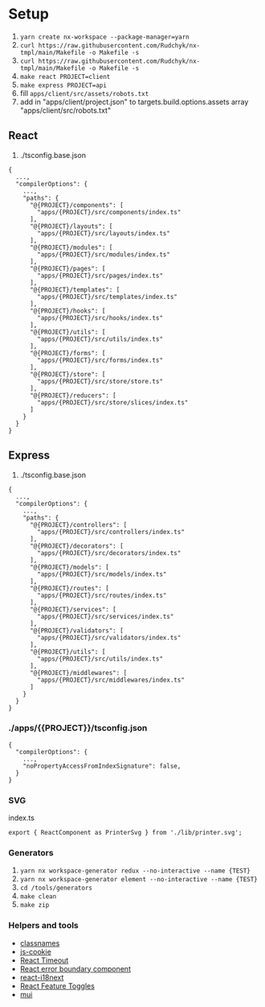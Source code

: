 # Setup

1. `yarn create nx-workspace --package-manager=yarn`
2. `curl https://raw.githubusercontent.com/Rudchyk/nx-tmpl/main/Makefile -o Makefile -s`
3. `curl https://raw.githubusercontent.com/Rudchyk/nx-tmpl/main/Makefile -o Makefile -s`
4. `make react PROJECT=client`
5. `make express PROJECT=api`
6. fill `apps/client/src/assets/robots.txt`
7. add in "apps/client/project.json" to targets.build.options.assets array "apps/client/src/robots.txt"

## React

1. ./tsconfig.base.json

```
{
  ...,
  "compilerOptions": {
    ...,
    "paths": {
      "@{PROJECT}/components": [
        "apps/{PROJECT}/src/components/index.ts"
      ],
      "@{PROJECT}/layouts": [
        "apps/{PROJECT}/src/layouts/index.ts"
      ],
      "@{PROJECT}/modules": [
        "apps/{PROJECT}/src/modules/index.ts"
      ],
      "@{PROJECT}/pages": [
        "apps/{PROJECT}/src/pages/index.ts"
      ],
      "@{PROJECT}/templates": [
        "apps/{PROJECT}/src/templates/index.ts"
      ],
      "@{PROJECT}/hooks": [
        "apps/{PROJECT}/src/hooks/index.ts"
      ],
      "@{PROJECT}/utils": [
        "apps/{PROJECT}/src/utils/index.ts"
      ],
      "@{PROJECT}/forms": [
        "apps/{PROJECT}/src/forms/index.ts"
      ],
      "@{PROJECT}/store": [
        "apps/{PROJECT}/src/store/store.ts"
      ],
      "@{PROJECT}/reducers": [
        "apps/{PROJECT}/src/store/slices/index.ts"
      ]
    }
  }
}
```

## Express

1. ./tsconfig.base.json

```
{
  ...,
  "compilerOptions": {
    ...,
    "paths": {
      "@{PROJECT}/controllers": [
        "apps/{PROJECT}/src/controllers/index.ts"
      ],
      "@{PROJECT}/decorators": [
        "apps/{PROJECT}/src/decorators/index.ts"
      ],
      "@{PROJECT}/models": [
        "apps/{PROJECT}/src/models/index.ts"
      ],
      "@{PROJECT}/routes": [
        "apps/{PROJECT}/src/routes/index.ts"
      ],
      "@{PROJECT}/services": [
        "apps/{PROJECT}/src/services/index.ts"
      ],
      "@{PROJECT}/validators": [
        "apps/{PROJECT}/src/validators/index.ts"
      ],
      "@{PROJECT}/utils": [
        "apps/{PROJECT}/src/utils/index.ts"
      ],
      "@{PROJECT}/middlewares": [
        "apps/{PROJECT}/src/middlewares/index.ts"
      ]
    }
  }
}
```

### ./apps/{{PROJECT}}/tsconfig.json

```
{
  "compilerOptions": {
    ...,
    "noPropertyAccessFromIndexSignature": false,
  }
}
```

### SVG

index.ts

```
export { ReactComponent as PrinterSvg } from './lib/printer.svg';
```

### Generators

1. `yarn nx workspace-generator redux --no-interactive --name {TEST}`
2. `yarn nx workspace-generator element --no-interactive --name {TEST}`
3. `cd /tools/generators`
4. `make clean`
5. `make zip`

### Helpers and tools

- [classnames](https://www.npmjs.com/package/classnames)
- [js-cookie](https://www.npmjs.com/package/js-cookie)
- [React Timeout](https://github.com/plougsgaard/react-timeout)
- [React error boundary component](https://github.com/bvaughn/react-error-boundary)
- [react-i18next](https://react.i18next.com/)
- [React Feature Toggles](https://github.com/paralleldrive/react-feature-toggles)
- [mui](https://mui.com/)
